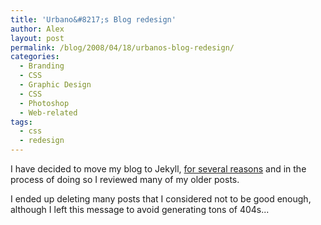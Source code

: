 ```yaml
---
title: 'Urbano&#8217;s Blog redesign'
author: Alex
layout: post
permalink: /blog/2008/04/18/urbanos-blog-redesign/
categories:
  - Branding
  - CSS
  - Graphic Design
  - CSS
  - Photoshop
  - Web-related
tags:
  - css
  - redesign
---
```

 

I have decided to move my blog to Jekyll, [for several reasons](http://carlboettiger.info/2012/05/01/Jekyll-vs-Wordpress.html) and in the process of doing so I reviewed many of my older posts.

I ended up deleting many posts that I considered not to be good enough, although I left this message to avoid generating tons of 404s... 